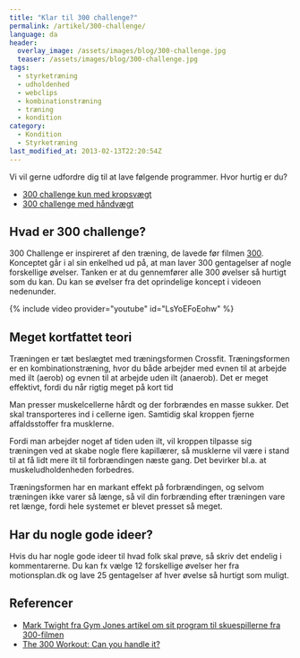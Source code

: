 ```yaml
---
title: "Klar til 300 challenge?"
permalink: /artikel/300-challenge/
language: da
header:
  overlay_image: /assets/images/blog/300-challenge.jpg
  teaser: /assets/images/blog/300-challenge.jpg
tags:
  - styrketræning
  - udholdenhed
  - webclips
  - kombinationstræning
  - træning
  - kondition
category:
  - Kondition
  - Styrketræning
last_modified_at: 2013-02-13T22:20:54Z
---
```


Vi vil gerne udfordre dig til at lave følgende programmer. Hvor hurtig er du?

- [300 challenge kun med kropsvægt](/exerciseprogram/show/62)
- [300 challenge med håndvægt](/exerciseprogram/show/79)

## Hvad er 300 challenge?

300 Challenge er inspireret af den træning, de lavede før filmen [300](http://en.wikipedia.org/wiki/300_(film)). Konceptet går i al sin enkelhed ud på, at man laver 300 gentagelser af nogle forskellige øvelser. Tanken er at du gennemfører alle 300 øvelser så hurtigt som du kan. Du kan se øvelser fra det oprindelige koncept i videoen nedenunder.

{% include video provider="youtube" id="LsYoEFoEohw" %}

## Meget kortfattet teori

Træningen er tæt beslægtet med træningsformen Crossfit. Træningsformen er en kombinationstræning, hvor du både arbejder med evnen til at arbejde med ilt (aerob) og evnen til at arbejde uden ilt (anaerob). Det er meget effektivt, fordi du når rigtig meget på kort tid

Man presser muskelcellerne hårdt og der forbrændes en masse sukker. Det skal transporteres ind i cellerne igen. Samtidig skal kroppen fjerne affaldsstoffer fra musklerne.

Fordi man arbejder noget af tiden uden ilt, vil kroppen tilpasse sig træningen ved at skabe nogle flere kapillærer, så musklerne vil være i stand til at få lidt mere ilt til forbrændingen næste gang. Det bevirker bl.a. at muskeludholdenheden forbedres.

Træningsformen har en markant effekt på forbrændingen, og selvom træningen ikke varer så længe, så vil din forbrænding efter træningen vare ret længe, fordi hele systemet er blevet presset så meget.

## Har du nogle gode ideer?

Hvis du har nogle gode ideer til hvad folk skal prøve, så skriv det endelig i kommentarerne. Du kan fx vælge 12 forskellige øvelser her fra motionsplan.dk og lave 25 gentagelser af hver øvelse så hurtigt som muligt.

## Referencer

- [Mark Twight fra Gym Jones artikel om sit program til skuespillerne fra 300-filmen](http://www.gymjones.com/knowledge.php?id=35)
- [The 300 Workout: Can you handle it?](http://www.webmd.com/fitness-exercise/features/the-300-workout-can-you-handle-it)
